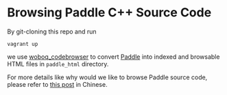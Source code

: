 # Browsing Paddle C++ Source Code

By git-cloning this repo and run

```
vagrant up
```

we use [woboq_codebrowser](https://github.com/woboq/woboq_codebrowser)
to convert [Paddle](https://github.com/baidu/paddle) into indexed and
browsable HTML files in `paddle_html` directory.

For more details like why would we like to browse Paddle source code,
please refer to
[this post](https://zhuanlan.zhihu.com/p/22484207?refer=cxwangyi) in
Chinese.
